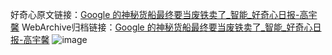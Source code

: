 好奇心原文链接：[Google 的神秘货船最终要当废铁卖了_智能_好奇心日报-高宇馨](https://www.qdaily.com/articles/3413.html)
WebArchive归档链接：[Google 的神秘货船最终要当废铁卖了_智能_好奇心日报-高宇馨](http://web.archive.org/web/20190623152147/https://www.qdaily.com/articles/3413.html)
![image](http://ww3.sinaimg.cn/large/007d5XDply1g3var52tx4j30u03lqe81)